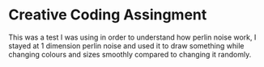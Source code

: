 # Creative Coding Assingment

This was a test I was using in order to understand how perlin noise work,
I stayed at 1 dimension perlin noise and used it to draw something while
changing colours and sizes smoothly compared to changing it randomly.
